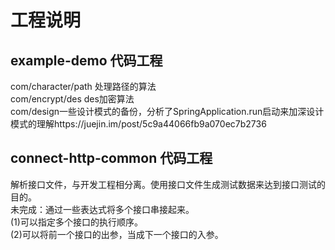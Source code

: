 # 工程说明</br>
## example-demo 代码工程</br>
  com/character/path 处理路径的算法</br>
  com/encrypt/des des加密算法</br>
  com/design一些设计模式的备份，分析了SpringApplication.run启动来加深设计模式的理解https://juejin.im/post/5c9a44066fb9a070ec7b2736
## connect-http-common 代码工程</br>
  解析接口文件，与开发工程相分离。使用接口文件生成测试数据来达到接口测试的目的。</br>
  未完成：通过一些表达式将多个接口串接起来。</br>
  (1)可以指定多个接口的执行顺序。</br>
  (2)可以将前一个接口的出参，当成下一个接口的入参。</br>
